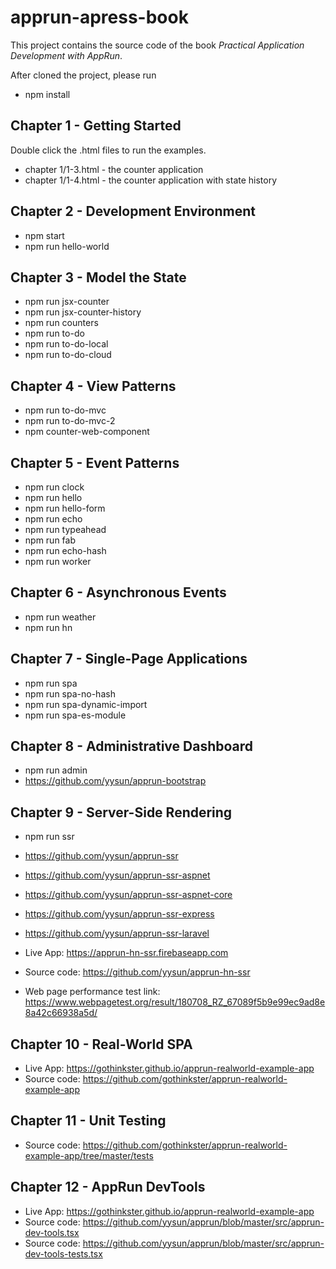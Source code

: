 # apprun-apress-book

This project contains the source code of the book _Practical Application Development with AppRun_.

After cloned the project, please run

* npm install

## Chapter 1 - Getting Started

Double click the .html files to run the examples.

* chapter 1/1-3.html - the counter application
* chapter 1/1-4.html - the counter application with state history

## Chapter 2 - Development Environment

* npm start
* npm run hello-world

## Chapter 3 - Model the State

* npm run jsx-counter
* npm run jsx-counter-history
* npm run counters
* npm run to-do
* npm run to-do-local
* npm run to-do-cloud

## Chapter 4 - View Patterns

* npm run to-do-mvc
* npm run to-do-mvc-2
* npm counter-web-component

## Chapter 5 - Event Patterns

* npm run clock
* npm run hello
* npm run hello-form
* npm run echo
* npm run typeahead
* npm run fab
* npm run echo-hash
* npm run worker

## Chapter 6 - Asynchronous Events

* npm run weather
* npm run hn

## Chapter 7 - Single-Page Applications

* npm run spa
* npm run spa-no-hash
* npm run spa-dynamic-import
* npm run spa-es-module

## Chapter 8 - Administrative Dashboard

* npm run admin
* https://github.com/yysun/apprun-bootstrap

## Chapter 9 - Server-Side Rendering

* npm run ssr
* https://github.com/yysun/apprun-ssr
* https://github.com/yysun/apprun-ssr-aspnet
* https://github.com/yysun/apprun-ssr-aspnet-core
* https://github.com/yysun/apprun-ssr-express
* https://github.com/yysun/apprun-ssr-laravel

* Live App: https://apprun-hn-ssr.firebaseapp.com
* Source code: https://github.com/yysun/apprun-hn-ssr
* Web page performance test link: https://www.webpagetest.org/result/180708_RZ_67089f5b9e99ec9ad8e8a42c66938a5d/

## Chapter 10 - Real-World SPA

* Live App: https://gothinkster.github.io/apprun-realworld-example-app
* Source code: https://github.com/gothinkster/apprun-realworld-example-app


## Chapter 11 - Unit Testing

* Source code: https://github.com/gothinkster/apprun-realworld-example-app/tree/master/tests


## Chapter 12 - AppRun DevTools

* Live App: https://gothinkster.github.io/apprun-realworld-example-app
* Source code: https://github.com/yysun/apprun/blob/master/src/apprun-dev-tools.tsx
* Source code: https://github.com/yysun/apprun/blob/master/src/apprun-dev-tools-tests.tsx